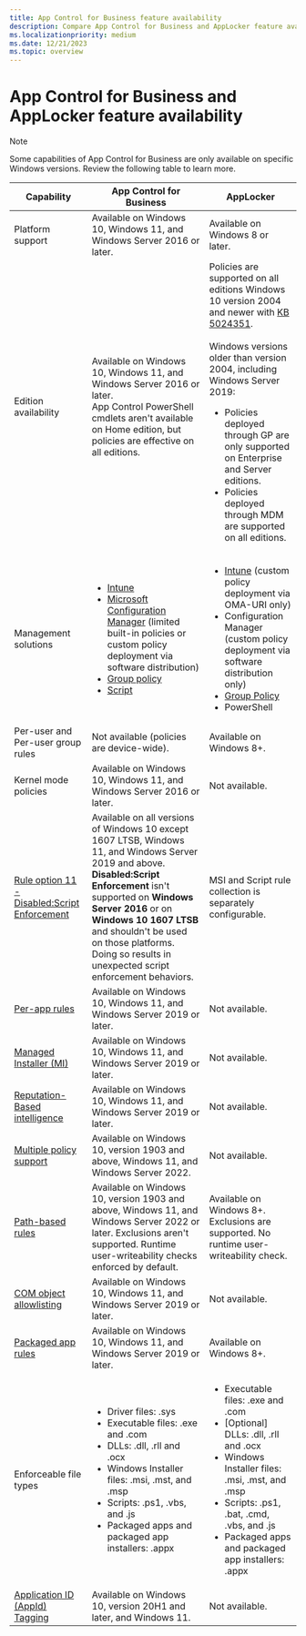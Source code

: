 ```yaml
---
title: App Control for Business feature availability
description: Compare App Control for Business and AppLocker feature availability.
ms.localizationpriority: medium
ms.date: 12/21/2023
ms.topic: overview
---
```


# App Control for Business and AppLocker feature availability

> [!NOTE]
> Some capabilities of App Control for Business are only available on specific Windows versions. Review the following table to learn more.

| Capability  | App Control for Business | AppLocker   |
|-------------|------|-------------|
| Platform support    | Available on Windows 10, Windows 11, and Windows Server 2016 or later.  | Available on Windows 8 or later.   |
| Edition availability     | Available on Windows 10, Windows 11, and Windows Server 2016 or later. <br> App Control PowerShell cmdlets aren't available on Home edition, but policies are effective on all editions. | Policies are supported on all editions Windows 10 version 2004 and newer with [KB 5024351](https://support.microsoft.com/help/5024351).<br><br>Windows versions older than version 2004, including Windows Server 2019:<br><ul><li>Policies deployed through GP are only supported on Enterprise and Server editions.</li><li>Policies deployed through MDM are supported on all editions.</li></ul>|
| Management solutions   | <ul><li>[Intune](deployment/deploy-appcontrol-policies-using-intune.md)</li><li>[Microsoft Configuration Manager](/configmgr/protect/deploy-use/use-device-guard-with-configuration-manager) (limited built-in policies or custom policy deployment via software distribution)</li><li>[Group policy](deployment/deploy-appcontrol-policies-using-group-policy.md) </li><li>[Script](deployment/deploy-appcontrol-policies-with-script.md)</li></ul>  | <ul><li>[Intune](/windows/client-management/mdm/applocker-csp) (custom policy deployment via OMA-URI only)</li><li>Configuration Manager (custom policy deployment via software distribution only)</li><li>[Group Policy](applocker/determine-group-policy-structure-and-rule-enforcement.md)</li><li>PowerShell</li><ul> |
| Per-user and Per-user group rules | Not available (policies are device-wide).  | Available on Windows 8+.  |
| Kernel mode policies  | Available on Windows 10, Windows 11, and Windows Server 2016 or later. | Not available. |
| [Rule option 11 - Disabled:Script Enforcement](design/script-enforcement.md)  | Available on all versions of Windows 10 except 1607 LTSB, Windows 11, and Windows Server 2019 and above. **Disabled:Script Enforcement** isn't supported on **Windows Server 2016** or on **Windows 10 1607 LTSB** and shouldn't be used on those platforms. Doing so results in unexpected script enforcement behaviors. | MSI and Script rule collection is separately configurable. |
| [Per-app rules](design/use-appcontrol-policy-to-control-specific-plug-ins-add-ins-and-modules.md)  | Available on Windows 10, Windows 11, and Windows Server 2019 or later.  | Not available. |
| [Managed Installer (MI)](design/configure-authorized-apps-deployed-with-a-managed-installer.md)  | Available on Windows 10, Windows 11, and Windows Server 2019 or later. | Not available. |
| [Reputation-Based intelligence](design/use-appcontrol-with-intelligent-security-graph.md)     | Available on Windows 10, Windows 11, and Windows Server 2019 or later.  | Not available. |
| [Multiple policy support](design/deploy-multiple-appcontrol-policies.md) | Available on Windows 10, version 1903 and above, Windows 11, and Windows Server 2022.  | Not available.  |
| [Path-based rules](design/select-types-of-rules-to-create.md) | Available on Windows 10, version 1903 and above, Windows 11, and Windows Server 2022 or later. Exclusions aren't supported. Runtime user-writeability checks enforced by default.  | Available on Windows 8+. Exclusions are supported. No runtime user-writeability check. |
| [COM object allowlisting](design/allow-com-object-registration-in-appcontrol-policy.md) | Available on Windows 10, Windows 11, and Windows Server 2019 or later. | Not available. |
| [Packaged app rules](design/manage-packaged-apps-with-appcontrol.md) | Available on Windows 10, Windows 11, and Windows Server 2019 or later.  | Available on Windows 8+. |
| Enforceable file types | <ul><li>Driver files: .sys</li><li>Executable files: .exe and .com</li><li>DLLs: .dll, .rll and .ocx</li><li>Windows Installer files: .msi, .mst, and .msp</li><li>Scripts: .ps1, .vbs, and .js</li><li>Packaged apps and packaged app installers: .appx</li></ul>| <ul><li>Executable files: .exe and .com</li><li>[Optional] DLLs: .dll, .rll and .ocx</li><li>Windows Installer files: .msi, .mst, and .msp</li><li>Scripts: .ps1, .bat, .cmd, .vbs, and .js</li><li>Packaged apps and packaged app installers: .appx</li></ul>|
| [Application ID (AppId) Tagging](AppIdTagging/appcontrol-appid-tagging-guide.md) | Available on Windows 10, version 20H1 and later, and Windows 11. | Not available. |
